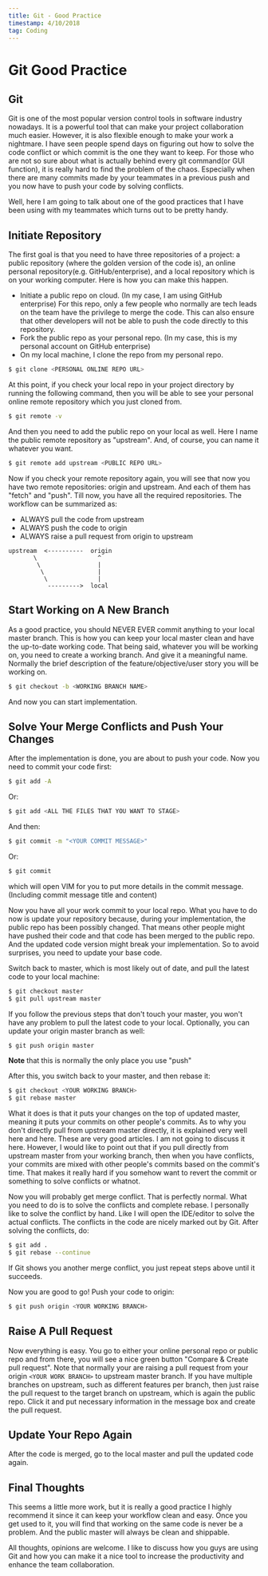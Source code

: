 ```yaml
---
title: Git - Good Practice
timestamp: 4/10/2018
tag: Coding
---
```


# Git Good Practice

## Git

Git is one of the most popular version control tools in software industry nowadays. It is a powerful tool that can make your project collaboration much easier. However, it is also flexible enough to make your work a nightmare. I have seen people spend days on figuring out how to solve the code conflict or which commit is the one they want to keep. For those who are not so sure about what is actually behind every git command(or GUI function), it is really hard to find the problem of the chaos. Especially when there are many commits made by your teammates in a previous push and you now have to push your code by solving conflicts.

Well, here I am going to talk about one of the good practices that I have been using with my teammates which turns out to be pretty handy.

## Initiate Repository

The first goal is that you need to have three repositories of a project: a public repository (where the golden version of the code is), an online personal repository(e.g. GitHub/enterprise), and a local repository which is on your working computer. Here is how you can make this happen.

- Initiate a public repo on cloud. (In my case, I am using GitHub enterprise) For this repo, only a few people who normally are tech leads on the team have the privilege to merge the code. This can also ensure that other developers will not be able to push the code directly to this repository.
- Fork the public repo as your personal repo. (In my case, this is my personal account on GitHub enterprise)
- On my local machine, I clone the repo from my personal repo.

```bash
$ git clone <PERSONAL ONLINE REPO URL>
```

At this point, if you check your local repo in your project directory by running the following command, then you will be able to see your personal online remote repository which you just cloned from.
```bash
$ git remote -v
```

And then you need to add the public repo on your local as well. Here I name the public remote repository as "upstream". And, of course, you can name it whatever you want.

```bash
$ git remote add upstream <PUBLIC REPO URL>
```

Now if you check your remote repository again, you will see that now you have two remote repositories: origin and upstream. And each of them has "fetch" and "push".
Till now, you have all the required repositories. The workflow can be summarized as:
- ALWAYS pull the code from upstream
- ALWAYS push the code to origin
- ALWAYS raise a pull request from origin to upstream

```
upstream  <----------  origin
       \                 ^
        \                |
         \               |
          \              |
           --------->  local
```

## Start Working on A New Branch

As a good practice, you should NEVER EVER commit anything to your local master branch. This is how you can keep your local master clean and have the up-to-date working code. That being said, whatever you will be working on, you need to create a working branch. And give it a meaningful name. Normally the brief description of the feature/objective/user story you will be working on.

```bash
$ git checkout -b <WORKING BRANCH NAME>
```

And now you can start implementation.

## Solve Your Merge Conflicts and Push Your Changes

After the implementation is done, you are about to push your code. Now you need to commit your code first:

```bash
$ git add -A
```

Or:

```bash
$ git add <ALL THE FILES THAT YOU WANT TO STAGE>
```

And then:

```bash
$ git commit -m "<YOUR COMMIT MESSAGE>"
```

Or:

``` bash
$ git commit
```

which will open VIM for you to put more details in the commit message.(Including commit message title and content)

Now you have all your work commit to your local repo. What you have to do now is update your repository because, during your implementation, the public repo has been possibly changed. That means other people might have pushed their code and that code has been merged to the public repo. And the updated code version might break your implementation. So to avoid surprises, you need to update your base code.

Switch back to master, which is most likely out of date, and pull the latest code to your local machine:

```bash
$ git checkout master
$ git pull upstream master
```

If you follow the previous steps that don't touch your master, you won't have any problem to pull the latest code to your local. Optionally, you can update your origin master branch as well:

```bash
$ git push origin master
```

**Note** that this is normally the only place you use "push"

After this, you switch back to your master, and then rebase it:

```bash
$ git checkout <YOUR WORKING BRANCH>
$ git rebase master
```

What it does is that it puts your changes on the top of updated master, meaning it puts your commits on other people's commits. As to why you don't directly pull from upstream master directly, it is explained very well here and here. These are very good articles. I am not going to discuss it here. However, I would like to point out that if you pull directly from upstream master from your working branch, then when you have conflicts, your commits are mixed with other people's commits based on the commit's time. That makes it really hard if you somehow want to revert the commit or something to solve conflicts or whatnot.

Now you will probably get merge conflict. That is perfectly normal. What you need to do is to solve the conflicts and complete rebase. I personally like to solve the conflict by hand. Like I will open the IDE/editor to solve the actual conflicts. The conflicts in the code are nicely marked out by Git. After solving the conflicts, do:

```bash
$ git add .
$ git rebase --continue
```

If Git shows you another merge conflict, you just repeat steps above until it succeeds.

Now you are good to go! Push your code to origin:

```bash
$ git push origin <YOUR WORKING BRANCH>
```


## Raise A Pull Request

Now everything is easy. You go to either your online personal repo or public repo and from there, you will see a nice green button "Compare & Create pull request". Note that normally your are raising a pull request from your origin `<YOUR WORK BRANCH>` to upstream master branch. If you have multiple branches on upstream, such as different features per branch, then just raise the pull request to the target branch on upstream, which is again the public repo. Click it and put necessary information in the message box and create the pull request.

## Update Your Repo Again

After the code is merged, go to the local master and pull the updated code again.

## Final Thoughts

This seems a little more work, but it is really a good practice I highly recommend it since it can keep your workflow clean and easy. Once you get used to it, you will find that working on the same code is never be a problem. And the public master will always be clean and shippable.

All thoughts, opinions are welcome. I like to discuss how you guys are using Git and how you can make it a nice tool to increase the productivity and enhance the team collaboration.
